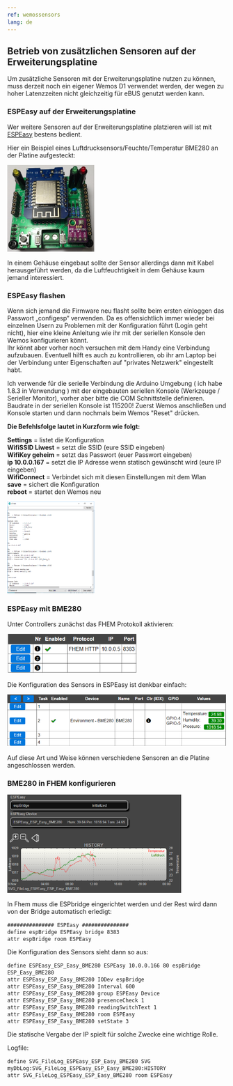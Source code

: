 ```yaml
---
ref: wemossensors
lang: de
---
```

## Betrieb von zusätzlichen Sensoren auf der Erweiterungsplatine

Um zusätzliche Sensoren mit der Erweiterungsplatine nutzen zu können, muss derzeit noch ein eigener Wemos D1 verwendet werden,
der wegen zu hoher Latenzzeiten nicht gleichzeitig für eBUS genutzt werden kann.


### ESPEasy auf der Erweiterungsplatine

Wer weitere Sensoren auf der Erweiterungsplatine platzieren will ist mit [ESPEasy](https://www.letscontrolit.com/wiki/index.php/ESPEasy) bestens bedient.

Hier ein Beispiel eines Luftdrucksensors/Feuchte/Temperatur BME280 an der Platine aufgesteckt:

[<img src="images/exten-wemos.jpg" width="200" alt="extension+wemos" title="Erweiterungsplatine mit Wemos und Sensor">](images/exten-wemos.jpg)

In einem Gehäuse eingebaut sollte der Sensor allerdings dann mit Kabel herausgeführt werden, da die Luftfeuchtigkeit in dem Gehäuse kaum jemand interessiert.

### ESPEasy flashen

Wenn sich jemand die Firmware neu flasht sollte beim ersten einloggen das Passwort „configesp“ verwenden. 
Da es offensichtlich immer wieder bei einzelnen Usern zu Problemen mit der Konfiguration führt (Login geht nicht), hier eine kleine Anleitung wie ihr mit der seriellen Konsole den Wemos konfigurieren könnt.  
Ihr könnt aber vorher noch versuchen mit dem Handy eine Verbindung aufzubauen. Eventuell hilft es auch zu kontrollieren, ob ihr am Laptop bei der Verbindung unter Eigenschaften auf "privates Netzwerk" eingestellt habt.

Ich verwende für die serielle Verbindung die Arduino Umgebung ( ich habe 1.8.3 in Verwendung )  mit der eingebauten seriellen Konsole (Werkzeuge / Serieller Monitor), vorher aber bitte die COM Schnittstelle definieren. Baudrate in der seriellen Konsole ist 115200! Zuerst Wemos anschließen und Konsole starten und dann nochmals beim Wemos "Reset" drücken.

**Die Befehlsfolge lautet in Kurzform wie folgt:**

**Settings**            = listet die Konfiguration  
**WifiSSID Liwest** = setzt die SSID (eure SSID eingeben)  
**WifiKey geheim** = setzt das Passwort (euer Passwort eingeben)  
**ip 10.0.0.167**    = setzt die IP Adresse wenn statisch gewünscht wird (eure IP eingeben)  
**WifiConnect**      = Verbindet sich mit diesen Einstellungen mit dem Wlan    
**save**                 = sichert die Konfiguration  
**reboot**              = startet den Wemos neu  

[<img src="images/espeasy-serial.png" width="200" alt="Assembly" title="Bestückung">](images/espeasy-serial.png)

### ESPEasy mit BME280

Unter Controllers zunächst das FHEM Protokoll aktivieren:

[<img src="images/espeasy-config1.png" width="300" alt="ESPEasy config" title="ESPEasy Konfiguration">](images/espeasy-config1.png)

Die Konfiguration des Sensors in ESPEasy ist denkbar einfach:

[<img src="images/espeasy-config2.png" width="600" alt="ESPEasy config sensor" title="ESPEasy Konfiguration Sensor">](images/espeasy-config2.png)

Auf diese Art und Weise können verschiedene Sensoren an die Platine angeschlossen werden.


### BME280 in FHEM konfigurieren

[<img src="images/espeasy-fhem.png" width="400" alt="FHEM sensors" title="Sensoren in FHEM">](images/espeasy-fhem.png)

In Fhem muss die ESPbridge eingerichtet werden und der Rest wird dann von der Bridge automatisch erledigt:

```
############### ESPEasy ###############
define espBridge ESPEasy bridge 8383
attr espBridge room ESPEasy
```

Die Konfiguration des Sensors sieht dann so aus:

```
define ESPEasy_ESP_Easy_BME280 ESPEasy 10.0.0.166 80 espBridge ESP_Easy_BME280
attr ESPEasy_ESP_Easy_BME280 IODev espBridge
attr ESPEasy_ESP_Easy_BME280 Interval 600
attr ESPEasy_ESP_Easy_BME280 group ESPEasy Device
attr ESPEasy_ESP_Easy_BME280 presenceCheck 1
attr ESPEasy_ESP_Easy_BME280 readingSwitchText 1
attr ESPEasy_ESP_Easy_BME280 room ESPEasy
attr ESPEasy_ESP_Easy_BME280 setState 3
```

Die statische Vergabe der IP spielt für solche Zwecke eine wichtige Rolle.

Logfile:

```
define SVG_FileLog_ESPEasy_ESP_Easy_BME280 SVG myDbLog:SVG_FileLog_ESPEasy_ESP_Easy_BME280:HISTORY
attr SVG_FileLog_ESPEasy_ESP_Easy_BME280 room ESPEasy
```
